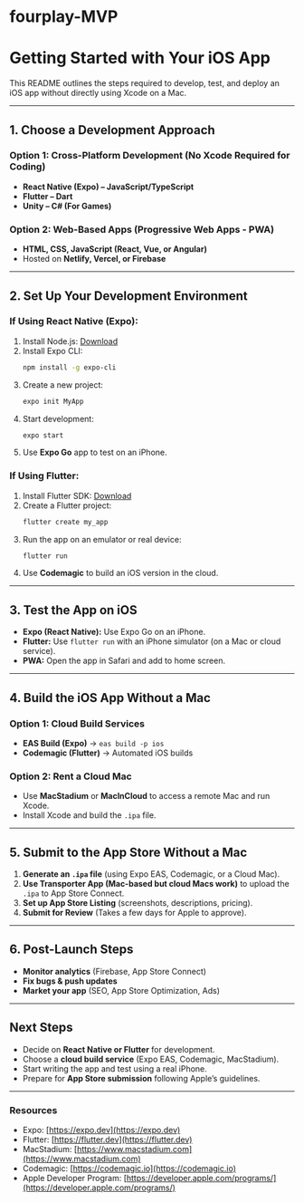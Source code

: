 # fourplay-MVP
# Getting Started with Your iOS App

This README outlines the steps required to develop, test, and deploy an iOS app without directly using Xcode on a Mac.

---

## **1. Choose a Development Approach**
### Option 1: Cross-Platform Development (No Xcode Required for Coding)
- **React Native (Expo) – JavaScript/TypeScript**
- **Flutter – Dart**
- **Unity – C# (For Games)**

### Option 2: Web-Based Apps (Progressive Web Apps - PWA)
- **HTML, CSS, JavaScript (React, Vue, or Angular)**
- Hosted on **Netlify, Vercel, or Firebase**

---

## **2. Set Up Your Development Environment**
### **If Using React Native (Expo):**
1. Install Node.js: [Download](https://nodejs.org/)
2. Install Expo CLI:
   ```sh
   npm install -g expo-cli
   ```
3. Create a new project:
   ```sh
   expo init MyApp
   ```
4. Start development:
   ```sh
   expo start
   ```
5. Use **Expo Go** app to test on an iPhone.

### **If Using Flutter:**
1. Install Flutter SDK: [Download](https://flutter.dev/docs/get-started/install)
2. Create a Flutter project:
   ```sh
   flutter create my_app
   ```
3. Run the app on an emulator or real device:
   ```sh
   flutter run
   ```
4. Use **Codemagic** to build an iOS version in the cloud.

---

## **3. Test the App on iOS**
- **Expo (React Native):** Use Expo Go on an iPhone.
- **Flutter:** Use `flutter run` with an iPhone simulator (on a Mac or cloud service).
- **PWA:** Open the app in Safari and add to home screen.

---

## **4. Build the iOS App Without a Mac**
### **Option 1: Cloud Build Services**
- **EAS Build (Expo)** → `eas build -p ios`
- **Codemagic (Flutter)** → Automated iOS builds

### **Option 2: Rent a Cloud Mac**
- Use **MacStadium** or **MacInCloud** to access a remote Mac and run Xcode.
- Install Xcode and build the `.ipa` file.

---

## **5. Submit to the App Store Without a Mac**
1. **Generate an `.ipa` file** (using Expo EAS, Codemagic, or a Cloud Mac).
2. **Use Transporter App (Mac-based but cloud Macs work)** to upload the `.ipa` to App Store Connect.
3. **Set up App Store Listing** (screenshots, descriptions, pricing).
4. **Submit for Review** (Takes a few days for Apple to approve).

---

## **6. Post-Launch Steps**
- **Monitor analytics** (Firebase, App Store Connect)
- **Fix bugs & push updates**
- **Market your app** (SEO, App Store Optimization, Ads)

---

## **Next Steps**
- Decide on **React Native or Flutter** for development.
- Choose a **cloud build service** (Expo EAS, Codemagic, MacStadium).
- Start writing the app and test using a real iPhone.
- Prepare for **App Store submission** following Apple’s guidelines.

---

### **Resources**
- Expo: [https://expo.dev](https://expo.dev)
- Flutter: [https://flutter.dev](https://flutter.dev)
- MacStadium: [https://www.macstadium.com](https://www.macstadium.com)
- Codemagic: [https://codemagic.io](https://codemagic.io)
- Apple Developer Program: [https://developer.apple.com/programs/](https://developer.apple.com/programs/)


